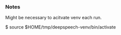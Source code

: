 ### Notes
Might be necessary to acitvate venv each run.

$ source $HOME/tmp/deepspeech-venv/bin/activate
